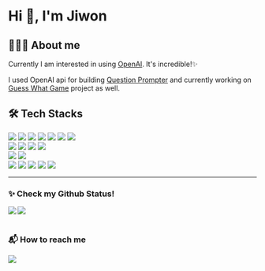<h1> Hi 👋, I'm Jiwon </h1>
<h2>🙋🏻‍♀️ About me</h2>

Currently I am interested in using [OpenAI](https://openai.com/blog/openai-api). It's incredible!✨ 


I used OpenAI api for building [Question Prompter](https://github.com/jiwonmik/SMILE-Question-Prompter) and currently working on [Guess What Game](https://github.com/jiwonmik/SMILE-Guess-What-Game) project as well. 

<div>
<h2>🛠️ Tech Stacks</h2>
<img src="https://img.shields.io/badge/JavaScript-F7DF1E?style=flat&logo=JavaScript&logoColor=white" />
<img src="https://img.shields.io/badge/HTML5-E34F26?style=flat&logo=HTML5&logoColor=white" />
<img src="https://img.shields.io/badge/CSS3-1572B6?style=flat&logo=CSS3&logoColor=white" />
<img src="https://img.shields.io/badge/React-61DAFB?style=flat&logo=React&logoColor=white" />
<img src="https://img.shields.io/badge/Vite-646CFF?style=flat&logo=Vite&logoColor=white" />
<img src="https://img.shields.io/badge/TypeScript-3178C6?style=flat&logo=TypeScript&logoColor=white" />
<img src="https://img.shields.io/badge/Next.js-000000?style=flat&logo=Next.js&logoColor=white" />
</br>
<img src="https://img.shields.io/badge/Python-3776AB?style=flat&logo=Python&logoColor=white" />
<img src="https://img.shields.io/badge/FastAPI-009688?style=flat&logo=FastAPI&logoColor=white" />
<img src="https://img.shields.io/badge/ElasticSearch-005571?style=flat&logo=ElasticSearch&logoColor=white" />
<img src="https://img.shields.io/badge/Node.js-339933?style=flat&logo=Node.js&logoColor=white" />
</br>
<img src="https://img.shields.io/badge/spaCy-09A3D5?style=flat&logo=spaCy&logoColor=white" />
<img src="https://img.shields.io/badge/OpenAI-412991?style=flat&logo=OpenAI&logoColor=white" />
</br>
<img src="https://img.shields.io/badge/Linux-FCC624?style=flat&logo=Linux&logoColor=white" />
<img src="https://img.shields.io/badge/Docker-2496ED?style=flat&logo=Docker&logoColor=white" />
<img src="https://img.shields.io/badge/Gunicorn-499848?style=flat&logo=Gunicorn&logoColor=white" />
<img src="https://img.shields.io/badge/Git-F05032?style=flat&logo=Git&logoColor=white" />
<img src="https://img.shields.io/badge/VS Code-007ACC?style=flat&logo=VisualStudioCode&logoColor=white" />
</div>

* * *

<h3>✨ Check my Github Status!</h3>
<div>
  <a href="https://github.com/anuraghazra/github-readme-stats">
    <img align="left" src="https://github-readme-stats-sigma-five.vercel.app/api?username=jiwonmik&show_icons=true&theme=radical" />
  </a>
  <a href="https://github.com/anuraghazra/convoychat">
    <img src="https://github-readme-stats-sigma-five.vercel.app/api/top-langs/?username=jiwonmik&layout=compact"/>
  </a>
</div>

<br>
<h3> 📬 How to reach me </h3>
<a href="https://www.linkedin.com/in/jiwonmik/">
  <img src="https://img.shields.io/badge/LinkedIn-0A66C2?style=flat&logo=LinkedIn&logoColor=white" />
</a>

<!--
**jiwonmik/jiwonmik** is a ✨ _special_ ✨ repository because its `README.md` (this file) appears on your GitHub profile.
- 🔭 I’m currently working on ...
- 🌱 I’m currently learning ...
- 👯 I’m looking to collaborate on ...
- 🤔 I’m looking for help with ...
- 💬 Ask me about ...
- 📫 How to reach me: ...
- 😄 Pronouns: ...
- ⚡ Fun fact: ...
-->

